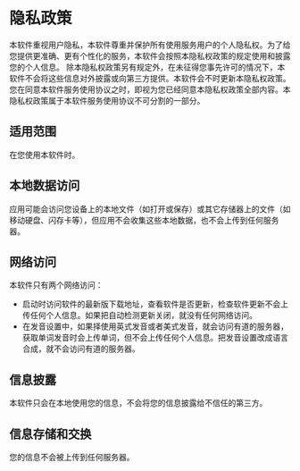 # 隐私政策
本软件重视用户隐私，本软件尊重并保护所有使用服务用户的个人隐私权。为了给您提供更准确、更有个性化的服务，本软件会按照本隐私权政策的规定使用和披露您的个人信息。
除本隐私权政策另有规定外，在未征得您事先许可的情况下，本软件不会将这些信息对外披露或向第三方提供。本软件会不时更新本隐私权政策。您在同意本软件服务使用协议之时，即视为您已经同意本隐私权政策全部内容。本隐私权政策属于本软件服务使用协议不可分割的一部分。
## 适用范围
在您使用本软件时。
## 本地数据访问
应用可能会访问您设备上的本地文件（如打开或保存）或其它存储器上的文件（如移动硬盘、闪存卡等），但应用不会收集这些本地数据，也不会上传到任何服务器。
## 网络访问
本软件只有两个网络访问：
-  启动时访问软件的最新版下载地址，查看软件是否更新，检查软件更新不会上传任何个人信息。如果把自动检测更新关闭，就没有任何网络访问。
-  在发音设置中，如果择使用英式发音或者美式发音，就会访问有道的服务器，获取单词发音时会上传单词，但不会上传任何个人信息。把发音设置改成语言合成，就不会访问有道的服务器。
## 信息披露
本软件只会在本地使用您的信息，不会将您的信息披露给不信任的第三方。
## 信息存储和交换
您的信息不会被上传到任何服务器。
